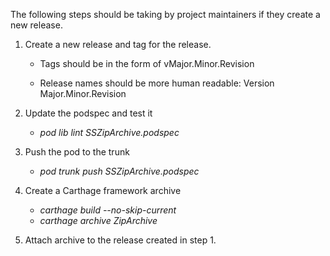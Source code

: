 The following steps should be taking by project maintainers if they create a new release.

1. Create a new release and tag for the release.

    - Tags should be in the form of vMajor.Minor.Revision

    - Release names should be  more human readable: Version Major.Minor.Revision

2. Update the podspec and test it

    - *pod lib lint SSZipArchive.podspec*

3. Push the pod to the trunk

    - *pod trunk push SSZipArchive.podspec*
    
4. Create a Carthage framework archive

    - *carthage build --no-skip-current*
    - *carthage archive ZipArchive*
    
5. Attach archive to the release created in step 1.
